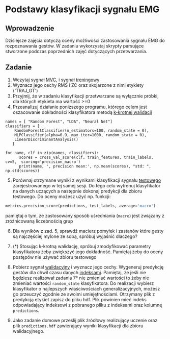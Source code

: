 <!-- for math equations - MathJax -->
<script src='https://cdnjs.cloudflare.com/ajax/libs/mathjax/2.7.4/MathJax.js?config=default'></script>
# Podstawy klasyfikacji sygnału EMG

## Wprowadzenie
Dzisiejsze zajęcia dotyczą oceny możliwości zastosowania sygnału EMG do rozpoznawania gestów.
W zadaniu wykorzystaj skrypty parsujące stworzone podczas poprzednich zajęć dotyczących przetwarzania.

## Zadanie
1. Wczytaj sygnał [MVC](https://chmura.put.poznan.pl/s/4UuSx0lfK53FA7I), i sygnał [treningowy](https://chmura.put.poznan.pl/s/38aeyGzigLEHLbp)
2. Wyznacz jego cechy RMS i ZC oraz skojarzone z nimi etykiety ('TRAJ_GT')
3. Przyjmij, że w zadaniu klasyfikacji przetwarzane są wyłącznie próbki, dla których etykieta ma wartość >=0
4. Przeanalizuj działanie poniższego programu, którego celem jest oszacowanie dokładności klasyfikatora metodą [k-krotnej walidacji](https://scikit-learn.org/stable/modules/cross_validation.html)
```
names = [ "Random Forest", "LDA", "Neural Net"]
classifiers = [    
    RandomForestClassifier(n_estimators=100, random_state = 0),
    MLPClassifier(alpha=0.9, max_iter=1000, random_state = 0),
    LinearDiscriminantAnalysis()
   ]

for name, clf in zip(names, classifiers):
      scores = cross_val_score(clf, train_features, train_labels, cv=5,  scoring='precision_macro')
      print(name, ', precision mean:', np.mean(scores), "std: ", np.std(scores))
```
5. Porównaj otrzymane wyniki z wynikami klasyfikacji sygnału [testowego](https://chmura.put.poznan.pl/s/7g3b2p7tljJJaNc) zarejestrowanego w tej samej sesji. Do tego celu wytrenuj klasyfikator na danych uczących a następnie dokonaj predykcji dla zbioru testowego. Do oceny możesz użyć np. funkcji:
``` python
metrics.precision_score(predictions, test_labels, average='macro')
```
pamiętaj o tym, że zastosowany sposób uśredniania (`macro`) jest związany z zróżnicowaną liczebnością grup

6. Dla wyników z zad. 5, sprawdź macierz pomyłek i zastanów które gesty są najczęściej mylone ze sobą, spróbuj wyjaśnić dlaczego?

7. (*) Stosując k-krotną walidację, spróbuj zmodyfikować parametry klasyfikatora żeby zwiększyć jego dokładność. Pamiętaj żeby do oceny postępów nie używać zbioru testowego
   
8.  Pobierz sygnał [walidacyjny](https://chmura.put.poznan.pl/s/wuu8IZDRHxUrgXX) i wyznacz jego cechy. Wygeneruj predykcję gestów dla chwil czasu danych [indeksami](https://chmura.put.poznan.pl/s/3S2QorjXu0tUM0h). Pamiętaj, że jeśli nie będziesz realizował zadania 7* nie zmieniać wartości to żeby nie zmieniać wartości `random_state` klasyfikatora. Do realizacji wybierz klasyfikator o najlepszych właściwościach generalizacyjnych, możesz go przeuczyć zgodnie ze swoimi umiejętnościami. Otrzymany plik z predykcją etykiet zapisz do pliku hdf. Plik powinien mieć indeks odpowiadający indeksowi z pobranego pliku z indeksami oraz kolumnę `predictions`. 
9.  Jako zadanie domowe prześlij plik źródłowy realizujący uczenie oraz plik `predictions.hdf` zawierający wyniki klasyfikacji dla zbioru walidacyjnego.


 